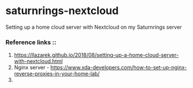 # saturnrings-nextcloud
Setting up a home cloud server with Nextcloud on my Saturnrings server

### Reference links :: 
1. https://llazarek.github.io/2018/08/setting-up-a-home-cloud-server-with-nextcloud.html
2. Nginx server - https://www.xda-developers.com/how-to-set-up-nginx-reverse-proxies-in-your-home-lab/
3. 
   
